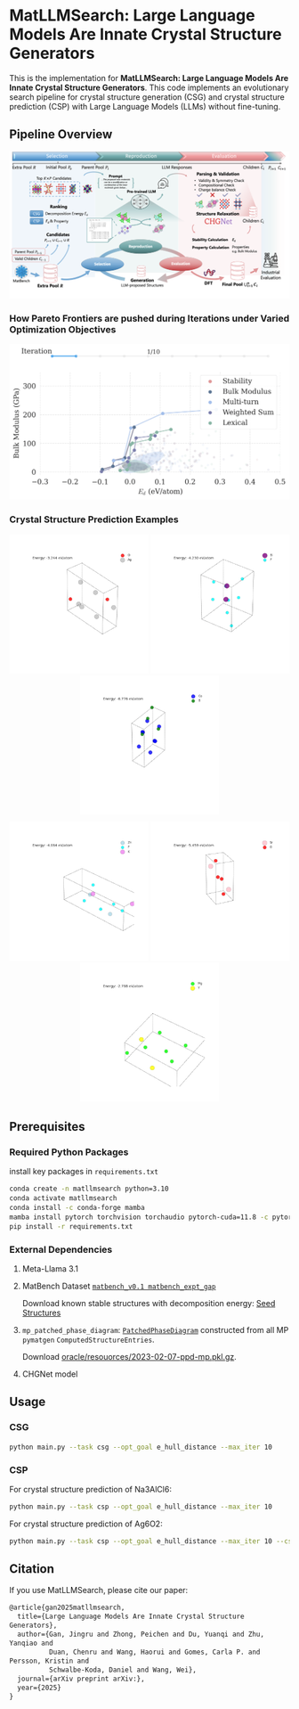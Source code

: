 # MatLLMSearch: Large Language Models Are Innate Crystal Structure Generators

This is the implementation for **MatLLMSearch: Large Language Models Are Innate Crystal Structure Generators**. This code implements an evolutionary search pipeline for crystal structure generation (CSG) and crystal structure prediction (CSP) with Large Language Models (LLMs) without fine-tuning.

## Pipeline Overview

<div align="center">
  <img src="assets/pipeline.png" alt="main_pipeline">
</div>

### How Pareto Frontiers are pushed during Iterations under Varied Optimization Objectives

<div align="center">
  <img src="assets/pareto_evolution.gif" alt="pareto_evolution" loop>
</div>

### Crystal Structure Prediction Examples
<div align="center">
  <img src="assets/crystal_structures_Ag6O2.gif" alt="Ag6O2_csp_examples" width="250">
  <img src="assets/crystal_structures_Bi2F8.gif" alt="Bi2F8_csp_examples" width="250">
  <img src="assets/crystal_structures_Co4B2.gif" alt="Co4B2_csp_examples" width="250">
</div>

<div align="center" style="margin-top: 10px;">
  <img src="assets/crystal_structures_KZnF3.gif" alt="KZnF3_csp_examples" width="250">
  <img src="assets/crystal_structures_Sr2O4.gif" alt="Sr2O4_csp_examples" width="250">
  <img src="assets/crystal_structures_YMg3.gif" alt="YMg3_csp_examples" width="250">
</div>

## Prerequisites

### Required Python Packages

install key packages in `requirements.txt`

```bash
conda create -n matllmsearch python=3.10
conda activate matllmsearch
conda install -c conda-forge mamba
mamba install pytorch torchvision torchaudio pytorch-cuda=11.8 -c pytorch -c nvidia
pip install -r requirements.txt
```


### External Dependencies

1. Meta-Llama 3.1

2. MatBench Dataset [`matbench_v0.1 matbench_expt_gap`](https://matbench.materialsproject.org/Leaderboards%20Per-Task/matbench_v0.1_matbench_expt_gap/)

   Download known stable structures with decomposition energy: [Seed Structures](https://drive.google.com/file/d/1DqE9wo6dqw3aSLEfBx-_QOdqmtqCqYQ5/view?usp=sharing)

3. `mp_patched_phase_diagram`:  [`PatchedPhaseDiagram`](https://github.com/materialsproject/pymatgen/blob/v2023.5.10/pymatgen/analysis/phase_diagram.py#L1480-L1814) constructed from all MP `pymatgen` `ComputedStructureEntries`.

   Download [oracle/resouorces/2023-02-07-ppd-mp.pkl.gz](https://figshare.com/ndownloader/files/48241624).

4. CHGNet model

## Usage

### CSG

```bash
python main.py --task csg --opt_goal e_hull_distance --max_iter 10
```

### CSP

For crystal structure prediction of Na3AlCl6:

```bash
python main.py --task csp --opt_goal e_hull_distance --max_iter 10
```

For crystal structure prediction of Ag6O2:

```bash
python main.py --task csp --opt_goal e_hull_distance --max_iter 10 --csp_compound "Ag6O2"
```

## Citation

If you use MatLLMSearch, please cite our paper:

```
@article{gan2025matllmsearch,
  title={Large Language Models Are Innate Crystal Structure Generators},
  author={Gan, Jingru and Zhong, Peichen and Du, Yuanqi and Zhu, Yanqiao and 
          Duan, Chenru and Wang, Haorui and Gomes, Carla P. and Persson, Kristin and 
          Schwalbe-Koda, Daniel and Wang, Wei},
  journal={arXiv preprint arXiv:},
  year={2025}
}
```
